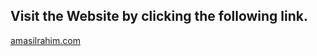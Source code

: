 ## Visit the Website by clicking the following link.

[amasilrahim.com](https://www.amasilrahim.com)
